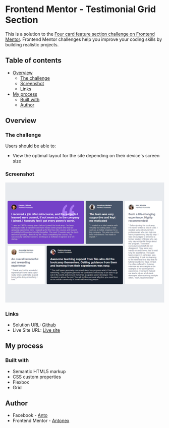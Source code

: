# Frontend Mentor - Testimonial Grid Section

This is a solution to the [Four card feature section challenge on Frontend Mentor](https://www.frontendmentor.io/challenges/testimonials-grid-section-Nnw6J7Un7). Frontend Mentor challenges help you improve your coding skills by building realistic projects. 

## Table of contents

- [Overview](#overview)
  - [The challenge](#the-challenge)
  - [Screenshot](#screenshot)
  - [Links](#links)
- [My process](#my-process)
  - [Built with](#built-with)
  - [Author](#author)


## Overview

### The challenge

Users should be able to:

- View the optimal layout for the site depending on their device's screen size

### Screenshot

![](./src/screenshot/Screenshot%202025-05-06%20235330.png)


### Links

- Solution URL: [Github](https://github.com/Antonex/Testimonial-Grid-Section/)
- Live Site URL: [Live site](https://antonex.github.io/Testimonial-Grid-Section/)

## My process

### Built with

- Semantic HTML5 markup
- CSS custom properties
- Flexbox
- Grid

## Author

- Facebook - [Anto](https://www.facebook.com/profile.php?id=100080671484819)
- Frontend Mentor - [Antonex](https://www.frontendmentor.io/profile/Antonex)
